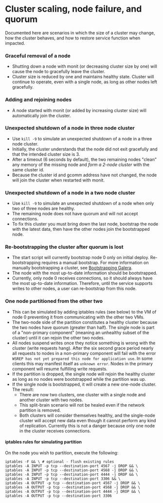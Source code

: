 # Cluster scaling, node failure, and quorum

Documented here are scenarios in which the size of a cluster may change, how the cluster behaves, and how to restore service function when impacted.

### Graceful removal of a node
  - Shutting down a node with monit (or decreasing cluster size by one) will cause the node to gracefully leave the cluster.
  - Cluster size is reduced by one and maintains healthy state. Cluster will continue to operate, even with a single node, as long as other nodes left gracefully.

### Adding and rejoining nodes
- A node started with monit (or added by increasing cluster size) will automatically join the cluster.

### Unexpected shutdown of a node in three node cluster
  - Use `kill -9` to simulate an unexpected shutdown of a node in a three node cluster.
  - Initially, the cluster understands that the node did not exit gracefully and that the intended cluster size is 3.
  - After a timeout (6 seconds by default), the two remaining nodes "clean" any memory of the missing node and *form a 2-node cluster* with the same cluster id.
  - Because the cluster id and gcomm address have not changed, the node will join the cluster when restarted with monit.

### Unexpected shutdown of a node in a two node cluster
  - Use `kill -9` to simulate an unexpected shutdown of a node when only two of three nodes are healthy.
  - The remaining node does not have quorum and will not accept connections.
  - To fix this cluster you must bring down the last node, bootstrap the node with the latest data, then have the other nodes join the bootstrapped node.

### Re-bootstrapping the cluster after quorum is lost
  - The start script will currently bootstrap node 0 only on initial deploy. Re-bootstrapping requires a manual bootstrap. For more information on manually bootstrapping a cluster, see [Bootstrapping Galera](bootstrapping.md).
  - The node with the most up-to-date information should be bootstrapped.
  - Currently, only node 0 receives connections, so it should always have the most up-to-date information. Therefore, until the service supports writes to other nodes, a user can re-bootstrap from this node.

### One node partitioned from the other two
  - This can be simulated by adding iptables rules (see below) to the VM of node 0 preventing it from communicating with the other two VMs.
  - The two-node side of the partition constitutes a healthy cluster because the two nodes have quorum (greater than half). The single node is part of a "non-primary component" (meaning an unhealthy subset of the cluster) until it can rejoin the other two nodes.
  - All nodes suspend writes once they notice something is wrong with the cluster (write requests hang). After the six second grace period nearly all requests to nodes in a non-primary component will fail with the error `WSREP has not yet prepared this node for application use`. In some clients this may manifest itself as `unknown error`. Nodes in the primary component will resume fulfilling write requests.
  - If the partition is dropped, the single node will rejoin the healthy cluster as long as no nodes were bootstrapped while the partition was up.
  - If the single node is bootstrapped, it will create a new one-node cluster. The result:
    - There are now two clusters, one cluster with a single node and another cluster with two nodes.
    - This split-brain scenario will not be healed even if the network partition is removed.
    - Both clusters will consider themselves healthy, and the single-node cluster will accept new data even though it cannot perform any kind of replication. Currently this is not a danger because only one node in the cluster receives connections.

#### iptables rules for simulating partition
On the node you wish to partition, execute the following:
```
iptables -F && \ # optional - flush existing rules
iptables -A INPUT -p tcp --destination-port 4567 -j DROP && \
iptables -A INPUT -p tcp --destination-port 4568 -j DROP && \
iptables -A INPUT -p tcp --destination-port 4444 -j DROP && \
iptables -A INPUT -p tcp --destination-port 3306 && \
iptables -A OUTPUT -p tcp --destination-port 4567 -j DROP && \
iptables -A OUTPUT -p tcp --destination-port 4568 -j DROP && \
iptables -A OUTPUT -p tcp --destination-port 4444 -j DROP && \
iptables -A OUTPUT -p tcp --destination-port 3306
```
